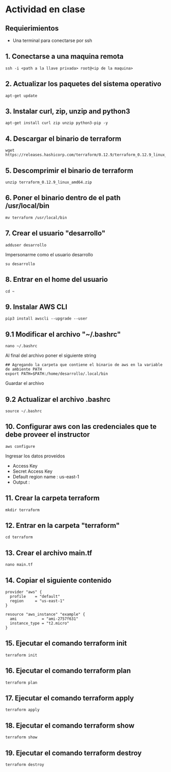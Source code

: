 # Actividad en clase

## Requierimientos

- Una terminal para conectarse por ssh

## 1. Conectarse a una maquina remota

```
ssh -i <path a la llave privada> root@<ip de la maquina>
```

## 2. Actualizar los paquetes del sistema operativo

```
apt-get update
```

## 3. Instalar curl, zip, unzip and python3

```
apt-get install curl zip unzip python3-pip -y
```

## 4. Descargar el binario de terraform

```
wget https://releases.hashicorp.com/terraform/0.12.9/terraform_0.12.9_linux_amd64.zip
```

## 5. Descomprimir el binario de terraform

```
unzip terraform_0.12.9_linux_amd64.zip 
```

## 6. Poner el binario dentro de el path /usr/local/bin

```
mv terraform /usr/local/bin
```

## 7. Crear el usuario "desarrollo"

```
adduser desarrollo
```

Impersonarme como el usuario desarrollo

```
su desarrollo
```

## 8. Entrar en el home del usuario

```
cd ~
```

## 9. Instalar AWS CLI

```
pip3 install awscli --upgrade --user
```

## 9.1 Modificar el archivo "~/.bashrc"

```
nano ~/.bashrc
```

Al final del archivo poner el siguiente string

```
## Agregando la carpeta que contiene el binario de aws en la variable de ambiente PATH
export PATH=$PATH:/home/desarrollo/.local/bin
```
Guardar el archivo

## 9.2 Actualizar el archivo .bashrc

```
source ~/.bashrc
```

## 10. Configurar aws con las credenciales que te debe proveer el instructor

```
aws configure
```

Ingresar los datos proveidos 
- Access Key
- Secret Access Key
- Default region name : us-east-1
- Output : <Enter>

## 11. Crear la carpeta terraform

```
mkdir terraform
```

## 12. Entrar en la carpeta "terraform"

```
cd terraform
```

## 13. Crear el archivo main.tf

```
nano main.tf
```

## 14. Copiar el siguiente contenido

```
provider "aws" {
  profile    = "default"
  region     = "us-east-1"
}

resource "aws_instance" "example" {
  ami           = "ami-2757f631"
  instance_type = "t2.micro"
}
```

## 15. Ejecutar el comando terraform init

```
terraform init
```

## 16. Ejecutar el comando terraform plan

```
terraform plan
```

## 17. Ejecutar el comando terraform apply

```
terraform apply
```

## 18. Ejecutar el comando terraform show

```
terraform show
```

## 19. Ejecutar el comando terraform destroy

```
terraform destroy
```
